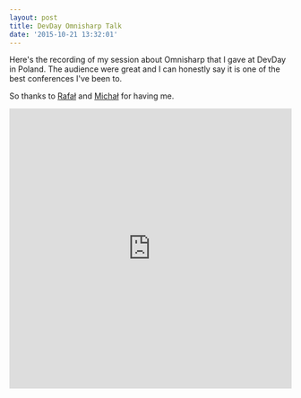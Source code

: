 ```yaml
---
layout: post
title: DevDay Omnisharp Talk
date: '2015-10-21 13:32:01'
---
```


Here's the recording of my session about Omnisharp that I gave at DevDay in Poland. The audience were great and I can honestly say it is one of the best conferences I've been to.

So thanks to [Rafał](https://twitter.com/rafek) and [Michał](https://twitter.com/mihcall) for having me.

<iframe width="100%" height="500" src="https://www.youtube.com/embed/EZkSz7hBrno" frameborder="0" allowfullscreen></iframe>